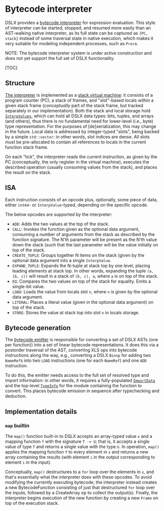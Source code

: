# Bytecode interpreter

DSLX provides a [bytecode interpreter](https://en.wikipedia.org/wiki/Bytecode)
for expression evaluation. This style of interpreter can be started, stopped,
and resumed more easily than an AST-walking native interpreter, as its full
state can be captured as `{PC, stack}` instead of some traversal state
in native execution, which makes it very suitable for modeling independent
processes, such as `Proc`s.

NOTE: The bytecode interpreter system is under active construction and does not
yet support the full set of DSLX functionality.

[TOC]

## Structure

[The interpreter](https://github.com/google/xls/tree/main/xls/dslx/bytecode/bytecode_interpreter.h)
is implemented as a
[stack virtual machine](https://en.wikipedia.org/wiki/Stack_machine): it
consists of a program counter (PC), a stack of frames, and "slot"-based locals
within a given stack frame (*conceptually* part of the stack frame, but tracked
separately in our implementation). Both the stack and local storage hold
[`InterpValues`](https://github.com/google/xls/tree/main/xls/dslx/interp_value.h), which
can hold all DSLX data types: bits, tuples, and arrays (and others), thus there
is no fundamental need for lower-level (i.e., byte) type representation. For the
purposes of [de]serialization, this may change in the future. Local data is
addressed by integer-typed "slots", being backed by a simple `std::vector`: in
other words, slot indices are dense. All slots must be pre-allocated to contain
all references to locals in the current function stack frame.

On each "tick", the interpreter reads the current instruction, as given by the
PC (conceptually, the only register in the virtual machine), executes the
described operation (usually consuming values from the stack), and places the
result on the stack.

## ISA

Each instruction consists of an opcode plus, optionally, some piece of data,
either `int64`- or `InterpValue`-typed, depending on the specific opcode.

The below opcodes are supported by the interpreter:

*   `ADD`: Adds the two values at the top of the stack.
*   `CALL`: Invokes the function given as the optional data argument, consuming
    a number of arguments from the stack as described by the function signature.
    The N'th parameter will be present as the N'th value down the stack (such
    that the last parameter will be the value initially on top of the stack.
*   `CREATE_TUPLE`: Groups together N items on the stack (given by the optional
    data argument into a single `InterpValue`.
*   `EXPAND_TUPLE`: Expands the N-tuple at stack top by one level, placing
    leading elements at stack top. In other words, expanding the tuple `(a, (b,
    c))` will result in a stack of `(b, c), a`, where `a` is on top of the
    stack.
*   `EQ`: Compares the two values on top of the stack for equality. Emits a
    single-bit value.
*   `LOAD`: Loads the value from locals slot `n`, where `n` is given by the
    optional data argument.
*   `LITERAL`: Places a literal value (given in the optional data argument) on
    top of the stack.
*   `STORE`: Stores the value at stack top into slot `n` in locals storage.

## Bytecode generation

The
[bytecode emitter](https://github.com/google/xls/tree/main/xls/dslx/bytecode/bytecode_emitter.h)
is responsible for converting a set of DSLX ASTs (one per function)) into a set
of linear bytecode representations. It does this via a postorder traversal of
the AST, converting XLS ops into bytecode instructions along the way, e.g.,
converting a DSLX `Binop` for adding two `NameRef`s into two `LOAD` instructions
(one for each `NameRef`) and one `ADD` instruction.

To do this, the emitter needs access to the full set of resolved type and import
information: in other words, it requires a fully-populated
[`ImportData`](https://github.com/google/xls/tree/main/xls/dslx/import.h) and the
top-level
[`TypeInfo`](https://github.com/google/xls/tree/main/xls/dslx/type_system/type_info.h) for
the module containing the function to convert. This places bytecode emission in
sequence after typechecking and deduction.

## Implementation details

### `map` builtin

The `map()` function built-in to DSLX accepts an array-typed value `x` and a
mapping function `f` with the signature `T -> U`; that is, it accepts a single
value of type `T` and returns a single value with the type `U`. In operation,
`map()` applies the mapping function `f` to every element in `x` and returns a
new array containing the results (with element `i` in the output corresponding
to element `i` in the input).

Conceptually, `map()` destructures to a `for` loop over the elements in `x`, and
that's essentially what the interpreter does with these opcodes. To avoid
modifying the currently executing bytecode, the interpreter instead creates a
new BytecodeFunction consisting of just that destructured `for` loop over the
inputs, followed by a CreateArray op to collect the output(s). Finally, the
interpreter begins execution of the new function by creating a new `Frame` on
top of the execution stack.
